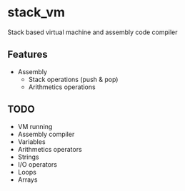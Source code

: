 # stack_vm

Stack based virtual machine and assembly code compiler

## Features

- Assembly
  - Stack operations (push & pop)
  - Arithmetics operations

## TODO

- VM running
- Assembly compiler
- Variables
- Arithmetics operators
- Strings
- I/O operators
- Loops
- Arrays
